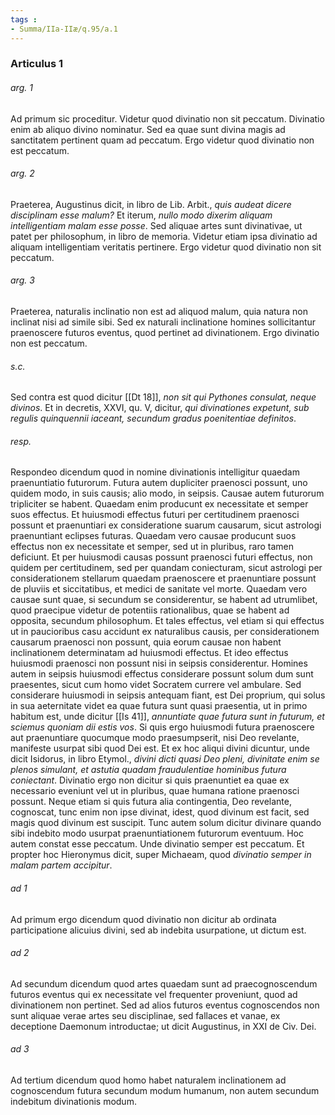 ```yaml
---
tags : 
- Summa/IIa-IIæ/q.95/a.1
---
```


### Articulus 1

###### arg. 1
Ad primum sic proceditur. Videtur quod divinatio non sit peccatum. Divinatio enim ab aliquo divino nominatur. Sed ea quae sunt divina magis ad sanctitatem pertinent quam ad peccatum. Ergo videtur quod divinatio non est peccatum.

###### arg. 2
Praeterea, Augustinus dicit, in libro de Lib. Arbit., *quis audeat dicere disciplinam esse malum?* Et iterum, *nullo modo dixerim aliquam intelligentiam malam esse posse*. Sed aliquae artes sunt divinativae, ut patet per philosophum, in libro de memoria. Videtur etiam ipsa divinatio ad aliquam intelligentiam veritatis pertinere. Ergo videtur quod divinatio non sit peccatum.

###### arg. 3
Praeterea, naturalis inclinatio non est ad aliquod malum, quia natura non inclinat nisi ad simile sibi. Sed ex naturali inclinatione homines sollicitantur praenoscere futuros eventus, quod pertinet ad divinationem. Ergo divinatio non est peccatum.

###### s.c.
Sed contra est quod dicitur [[Dt 18]], *non sit qui Pythones consulat, neque divinos*. Et in decretis, XXVI, qu. V, dicitur, *qui divinationes expetunt, sub regulis quinquennii iaceant, secundum gradus poenitentiae definitos*.

###### resp.
Respondeo dicendum quod in nomine divinationis intelligitur quaedam praenuntiatio futurorum. Futura autem dupliciter praenosci possunt, uno quidem modo, in suis causis; alio modo, in seipsis. Causae autem futurorum tripliciter se habent. Quaedam enim producunt ex necessitate et semper suos effectus. Et huiusmodi effectus futuri per certitudinem praenosci possunt et praenuntiari ex consideratione suarum causarum, sicut astrologi praenuntiant eclipses futuras. Quaedam vero causae producunt suos effectus non ex necessitate et semper, sed ut in pluribus, raro tamen deficiunt. Et per huiusmodi causas possunt praenosci futuri effectus, non quidem per certitudinem, sed per quandam coniecturam, sicut astrologi per considerationem stellarum quaedam praenoscere et praenuntiare possunt de pluviis et siccitatibus, et medici de sanitate vel morte. Quaedam vero causae sunt quae, si secundum se considerentur, se habent ad utrumlibet, quod praecipue videtur de potentiis rationalibus, quae se habent ad opposita, secundum philosophum. Et tales effectus, vel etiam si qui effectus ut in paucioribus casu accidunt ex naturalibus causis, per considerationem causarum praenosci non possunt, quia eorum causae non habent inclinationem determinatam ad huiusmodi effectus. Et ideo effectus huiusmodi praenosci non possunt nisi in seipsis considerentur. Homines autem in seipsis huiusmodi effectus considerare possunt solum dum sunt praesentes, sicut cum homo videt Socratem currere vel ambulare. Sed considerare huiusmodi in seipsis antequam fiant, est Dei proprium, qui solus in sua aeternitate videt ea quae futura sunt quasi praesentia, ut in primo habitum est, unde dicitur [[Is 41]], *annuntiate quae futura sunt in futurum, et sciemus quoniam dii estis vos*. Si quis ergo huiusmodi futura praenoscere aut praenuntiare quocumque modo praesumpserit, nisi Deo revelante, manifeste usurpat sibi quod Dei est. Et ex hoc aliqui divini dicuntur, unde dicit Isidorus, in libro Etymol., *divini dicti quasi Deo pleni, divinitate enim se plenos simulant, et astutia quadam fraudulentiae hominibus futura coniectant*. Divinatio ergo non dicitur si quis praenuntiet ea quae ex necessario eveniunt vel ut in pluribus, quae humana ratione praenosci possunt. Neque etiam si quis futura alia contingentia, Deo revelante, cognoscat, tunc enim non ipse divinat, idest, quod divinum est facit, sed magis quod divinum est suscipit. Tunc autem solum dicitur divinare quando sibi indebito modo usurpat praenuntiationem futurorum eventuum. Hoc autem constat esse peccatum. Unde divinatio semper est peccatum. Et propter hoc Hieronymus dicit, super Michaeam, quod *divinatio semper in malam partem accipitur*.

###### ad 1
Ad primum ergo dicendum quod divinatio non dicitur ab ordinata participatione alicuius divini, sed ab indebita usurpatione, ut dictum est.

###### ad 2
Ad secundum dicendum quod artes quaedam sunt ad praecognoscendum futuros eventus qui ex necessitate vel frequenter proveniunt, quod ad divinationem non pertinet. Sed ad alios futuros eventus cognoscendos non sunt aliquae verae artes seu disciplinae, sed fallaces et vanae, ex deceptione Daemonum introductae; ut dicit Augustinus, in XXI de Civ. Dei.

###### ad 3
Ad tertium dicendum quod homo habet naturalem inclinationem ad cognoscendum futura secundum modum humanum, non autem secundum indebitum divinationis modum.

